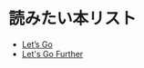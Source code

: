 # 読みたい本リスト

- [Let’s Go](https://lets-go.alexedwards.net/)
- [Let's Go Further](https://lets-go-further.alexedwards.net/)
